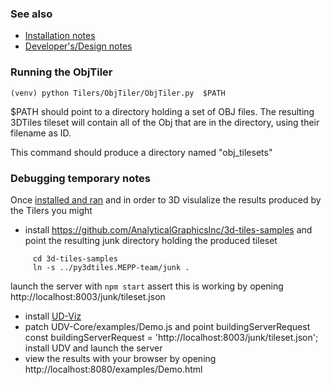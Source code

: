 ### See also
 - [Installation notes](Install.md)
 - [Developer's/Design notes](DesignNotes.md)
 
### Running the ObjTiler

```
(venv) python Tilers/ObjTiler/ObjTiler.py  $PATH
```
$PATH should point to a directory holding a set of OBJ files. The resulting 3DTiles tileset
will contain all of the Obj that are in the directory, using their filename as 
ID. 

This command should produce a directory named "obj_tilesets"

### Debugging temporary notes
Once [installed and ran](Install.md) and in order to 3D visulalize the results produced by the Tilers you might
 - install https://github.com/AnalyticalGraphicsInc/3d-tiles-samples
   and point the resulting junk directory holding the produced tileset
```
     cd 3d-tiles-samples
     ln -s ../py3dtiles.MEPP-team/junk .
```
   launch the server with ```npm start```
   assert this is working by opening
      http://localhost:8003/junk/tileset.json
 - install [UD-Viz](https://github.com/VCityTeam/UD-Viz)
 - patch UDV-Core/examples/Demo.js and point buildingServerRequest
   const buildingServerRequest = 'http://localhost:8003/junk/tileset.json';
   install UDV and launch the server
 - view the results with your browser by opening
     http://localhost:8080/examples/Demo.html
   


